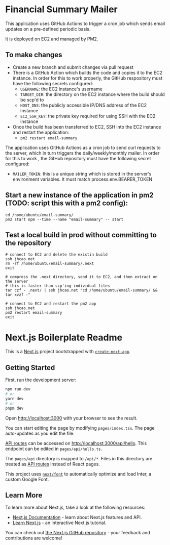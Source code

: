 # Financial Summary Mailer

This application uses GitHub Actions to trigger a cron job which sends email updates on a pre-defined periodic basis.

It is deployed on EC2 and managed by PM2.

## To make changes
- Create a new branch and submit changes via pull request
- There is a GitHub Action which builds the code and copies it to the EC2 instance. In order for this to work properly, the GitHub respository must have the following secrets configured:
  - `USERNAME`: the EC2 instance's username
  - `TARGET_DIR`: the directory on the EC2 instance where the build should be scp'd to
  - `HOST_DNS`: the publicly accessible IP/DNS address of the EC2 instance
  - `EC2_SSH_KEY`: the private key required for using SSH with the EC2 instance
- Once the build has been transferred to EC2, SSH into the EC2 instance and restart the application:
  - `pm2 restart email-summary`

The application uses GitHub Actions as a cron job to send curl requests to the server, which in turn triggers the daily/weekly/monthly mailer. In order for this to work , the GitHub repository must have the following secret configured:
  - `MAILER_TOKEN`: this is a unique string which is stored in the server's environment variables. It must match process.env.BEARER_TOKEN

## Start a new instance of the application in pm2 (TODO: script this with a pm2 config):
```
cd /home/ubuntu/email-summary/
pm2 start npm --time --name "email-summary" -- start
```

## Test a local build in prod without committing to the repository
```
# connect to EC2 and delete the existin build
ssh jhcao.net
rm -rf /home/ubuntu/email-summary/.next
exit

# compress the .next directory, send it to EC2, and then extract on the server
# this is faster than scp'ing individual files
tar czf - .next/ | ssh jhcao.net "cd /home/ubuntu/email-summary/ && tar xvzf -"

# connect to EC2 and restart the pm2 app
ssh jhcao.net
pm2 restart email-summary
exit
```

# Next.js Boilerplate Readme

This is a [Next.js](https://nextjs.org/) project bootstrapped with [`create-next-app`](https://github.com/vercel/next.js/tree/canary/packages/create-next-app).

## Getting Started

First, run the development server:

```bash
npm run dev
# or
yarn dev
# or
pnpm dev
```

Open [http://localhost:3000](http://localhost:3000) with your browser to see the result.

You can start editing the page by modifying `pages/index.tsx`. The page auto-updates as you edit the file.

[API routes](https://nextjs.org/docs/api-routes/introduction) can be accessed on [http://localhost:3000/api/hello](http://localhost:3000/api/hello). This endpoint can be edited in `pages/api/hello.ts`.

The `pages/api` directory is mapped to `/api/*`. Files in this directory are treated as [API routes](https://nextjs.org/docs/api-routes/introduction) instead of React pages.

This project uses [`next/font`](https://nextjs.org/docs/basic-features/font-optimization) to automatically optimize and load Inter, a custom Google Font.

## Learn More

To learn more about Next.js, take a look at the following resources:

- [Next.js Documentation](https://nextjs.org/docs) - learn about Next.js features and API.
- [Learn Next.js](https://nextjs.org/learn) - an interactive Next.js tutorial.

You can check out [the Next.js GitHub repository](https://github.com/vercel/next.js/) - your feedback and contributions are welcome!
